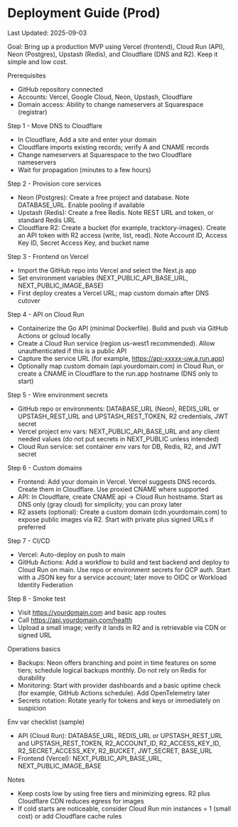 # Deployment Guide (Prod)

Last Updated: 2025-09-03

Goal: Bring up a production MVP using Vercel (frontend), Cloud Run (API), Neon (Postgres), Upstash (Redis), and Cloudflare (DNS and R2). Keep it simple and low cost.

Prerequisites

- GitHub repository connected
- Accounts: Vercel, Google Cloud, Neon, Upstash, Cloudflare
- Domain access: Ability to change nameservers at Squarespace (registrar)

Step 1 - Move DNS to Cloudflare

- In Cloudflare, Add a site and enter your domain
- Cloudflare imports existing records; verify A and CNAME records
- Change nameservers at Squarespace to the two Cloudflare nameservers
- Wait for propagation (minutes to a few hours)

Step 2 - Provision core services

- Neon (Postgres): Create a free project and database. Note DATABASE_URL. Enable pooling if available
- Upstash (Redis): Create a free Redis. Note REST URL and token, or standard Redis URL
- Cloudflare R2: Create a bucket (for example, tracktory-images). Create an API token with R2 access (write, list, read). Note Account ID, Access Key ID, Secret Access Key, and bucket name

Step 3 - Frontend on Vercel

- Import the GitHub repo into Vercel and select the Next.js app
- Set environment variables (NEXT_PUBLIC_API_BASE_URL, NEXT_PUBLIC_IMAGE_BASE)
- First deploy creates a Vercel URL; map custom domain after DNS cutover

Step 4 - API on Cloud Run

- Containerize the Go API (minimal Dockerfile). Build and push via GitHub Actions or gcloud locally
- Create a Cloud Run service (region us-west1 recommended). Allow unauthenticated if this is a public API
- Capture the service URL (for example, https://api-xxxxx-uw.a.run.app)
- Optionally map custom domain (api.yourdomain.com) in Cloud Run, or create a CNAME in Cloudflare to the run.app hostname (DNS only to start)

Step 5 - Wire environment secrets

- GitHub repo or environments: DATABASE_URL (Neon), REDIS_URL or UPSTASH_REST_URL and UPSTASH_REST_TOKEN, R2 credentials, JWT secret
- Vercel project env vars: NEXT_PUBLIC_API_BASE_URL and any client needed values (do not put secrets in NEXT_PUBLIC unless intended)
- Cloud Run service: set container env vars for DB, Redis, R2, and JWT secret

Step 6 - Custom domains

- Frontend: Add your domain in Vercel. Vercel suggests DNS records. Create them in Cloudflare. Use proxied CNAME where supported
- API: In Cloudflare, create CNAME api -> Cloud Run hostname. Start as DNS only (gray cloud) for simplicity; you can proxy later
- R2 assets (optional): Create a custom domain (cdn.yourdomain.com) to expose public images via R2. Start with private plus signed URLs if preferred

Step 7 - CI/CD

- Vercel: Auto-deploy on push to main
- GitHub Actions: Add a workflow to build and test backend and deploy to Cloud Run on main. Use repo or environment secrets for GCP auth. Start with a JSON key for a service account; later move to OIDC or Workload Identity Federation

Step 8 - Smoke test

- Visit https://yourdomain.com and basic app routes
- Call https://api.yourdomain.com/health
- Upload a small image; verify it lands in R2 and is retrievable via CDN or signed URL

Operations basics

- Backups: Neon offers branching and point in time features on some tiers; schedule logical backups monthly. Do not rely on Redis for durability
- Monitoring: Start with provider dashboards and a basic uptime check (for example, GitHub Actions schedule). Add OpenTelemetry later
- Secrets rotation: Rotate yearly for tokens and keys or immediately on suspicion

Env var checklist (sample)

- API (Cloud Run): DATABASE_URL, REDIS_URL or UPSTASH_REST_URL and UPSTASH_REST_TOKEN, R2_ACCOUNT_ID, R2_ACCESS_KEY_ID, R2_SECRET_ACCESS_KEY, R2_BUCKET, JWT_SECRET, BASE_URL
- Frontend (Vercel): NEXT_PUBLIC_API_BASE_URL, NEXT_PUBLIC_IMAGE_BASE

Notes

- Keep costs low by using free tiers and minimizing egress. R2 plus Cloudflare CDN reduces egress for images
- If cold starts are noticeable, consider Cloud Run min instances = 1 (small cost) or add Cloudflare cache rules
